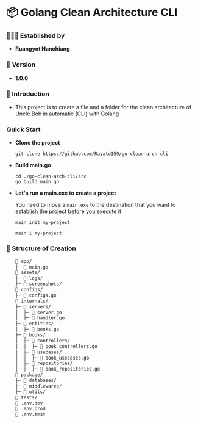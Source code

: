 <h1>📦 Golang Clean Architecture CLI</h1>
<h3>🧑🏼‍💻 Established by</h3>
<ul>
    <li><strong>Ruangyot Nanchiang</strong></li>
</ul>

<h3>🚀 Version</h3>
<ul>
    <li><strong>1.0.0</strong></li>
</ul>

<h3>📃 Introduction</h3>
<ul>
    <li>This project is to create a file and a folder for the clean architecture of Uncle Bob in automatic (CLI) with Golang </li>
</ul>

<h3>Quick Start</h3>
<ul>
<li>

<strong>Clone the project</strong>

```
git clone https://github.com/Rayato159/go-clean-arch-cli
```
</li>

<li>

<strong>Build main.go</strong>

```
cd ./go-clean-arch-cli/src
go build main.go
```

</li>

<li>

<strong>Let's run a main.exe to create a project</strong>

You need to move a `main.exe` to the destination that you want to establish the project before you execute it

```
main init my-project
```
```
main i my-project
```
</li>
</ul>

<h3>🔩 Structure of Creation</h3>
<ul>

```zsh
📂 app/
├─ 📄 main.go
📂 assets/
├─ 📂 logs/
├─ 📂 screenshots/
📂 configs/
├─ 📄 configs.go
📂 internals/
├─ 📂 servers/
│  ├─ 📄 server.go
│  ├─ 📄 handler.go
├─ 📂 entities/
│  ├─ 📄 books.go
├─ 📂 books/
│  ├─ 📂 controllers/
│  │  ├─ 📄 book_controllers.go
│  ├─ 📂 usecases/
│  │  ├─ 📄 book_usecases.go
│  ├─ 📂 repositories/
│  │  ├─ 📄 book_repositories.go
📂 package/
├─ 📂 databases/
├─ 📂 middlewares/
├─ 📂 utils/
📂 tests/
📄 .env.dev
📄 .env.prod
📄 .env.test
```
</ul>